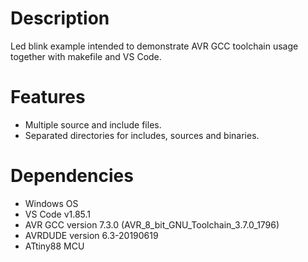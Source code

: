 # Description
Led blink example intended to demonstrate AVR GCC toolchain usage together with makefile and VS Code.
# Features
* Multiple source and include files.
* Separated directories for includes, sources and binaries.

# Dependencies
* Windows OS
* VS Code v1.85.1
* AVR GCC version 7.3.0 (AVR_8_bit_GNU_Toolchain_3.7.0_1796)
* AVRDUDE version 6.3-20190619
* ATtiny88 MCU
